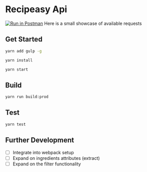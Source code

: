 # Recipeasy Api

[![Run in Postman](https://run.pstmn.io/button.svg)](https://app.getpostman.com/run-collection/9b94b44147161f869b37)
Here is a small showcase of available requests 

## Get Started
 ```sh
 yarn add gulp -g
 ```

 ```sh
 yarn install
 ```

 ```sh
 yarn start
 ```

## Build
```sh
yarn run build:prod
```

## Test
```sh
yarn test
```

## Further Development
- [ ] Integrate into webpack setup
- [ ] Expand on ingredients attributes (extract)
- [ ] Expand on the filter functionality
